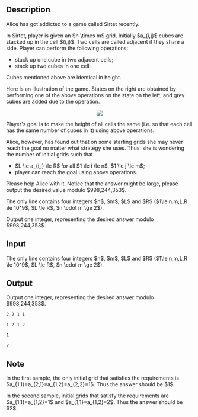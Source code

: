 ## Description

<div><p>Alice has got addicted to a game called Sirtet recently.</p><p>In Sirtet, player is given an $n \times m$ grid. Initially $a_{i,j}$ cubes are stacked up in the cell $(i,j)$. Two cells are called adjacent if they share a side. Player can perform the following operations: </p><ul> <li> stack up one cube in two <span class="tex-font-style-bf">adjacent</span> cells; </li><li> stack up two cubes in one cell. </li></ul><p>Cubes mentioned above are identical in height.</p><p>Here is an illustration of the game. States on the right are obtained by performing one of the above operations on the state on the left, and grey cubes are added due to the operation.</p><center> <img class="tex-graphics" src="file://TV29hKZz.png" style="max-width: 100.0%;max-height: 100.0%;"> </center><p>Player's goal is to <span class="tex-font-style-bf">make the height of all cells the same</span> (i.e. so that each cell has the same number of cubes in it) using above operations. </p><p>Alice, however, has found out that on some starting grids she may never reach the goal no matter what strategy she uses. Thus, she is wondering the number of initial grids such that </p><ul> <li> $L \le a_{i,j} \le R$ for all $1 \le i \le n$, $1 \le j \le m$; </li><li> player can reach the goal using above operations. </li></ul><p>Please help Alice with it. Notice that the answer might be large, please output the desired value modulo $998,244,353$.</p></div><div class="input-specification"><p>The only line contains four integers $n$, $m$, $L$ and $R$ ($1\le n,m,L,R \le 10^9$, $L \le R$, $n \cdot m \ge 2$).</p></div><div class="output-specification"><p>Output one integer, representing the desired answer modulo $998,244,353$.</p></div>

## Input

<p>The only line contains four integers $n$, $m$, $L$ and $R$ ($1\le n,m,L,R \le 10^9$, $L \le R$, $n \cdot m \ge 2$).</p>

## Output

<p>Output one integer, representing the desired answer modulo $998,244,353$.</p>





```input1
2 2 1 1
```




```input2
1 2 1 2
```




```output1
1
```




```output2
2
```



## Note

<p>In the first sample, the only initial grid that satisfies the requirements is $a_{1,1}=a_{2,1}=a_{1,2}=a_{2,2}=1$. Thus the answer should be $1$.</p><p>In the second sample, initial grids that satisfy the requirements are $a_{1,1}=a_{1,2}=1$ and $a_{1,1}=a_{1,2}=2$. Thus the answer should be $2$.</p>
